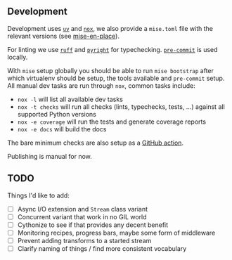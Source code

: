 Development
-----------

Development uses [`uv`](https://docs.astral.sh/uv/) and [`nox`](https://nox.thea.codes), we also provide a `mise.toml` file with the relevant versions (see [mise-en-place](https://mise.jdx.dev)).

For linting we use [`ruff`](https://docs.astral.sh/ruff) and [`pyright`](https://github.com/microsoft/pyright) for typechecking. [`pre-commit`](https://pre-commit.com) is used locally.

With `mise` setup globally you should be able to run `mise bootstrap` after which virtualenv should be setup, the tools available and `pre-commit` setup. All manual dev tasks are run through `nox`, common tasks include:

- `nox -l` will list all available dev tasks
- `nox -t checks` will run all checks (lints, typechecks, tests, ...) against all supported Python versions
- `nox -e coverage` will run the tests and generate coverage reports
- `nox -e docs` will build the docs

The bare minimum checks are also setup as a [GitHub action](./.github/workflows/checks.yml).

Publishing is manual for now.

TODO
----

Things I'd like to add:

- [ ] Async I/O extension and `Stream` class variant
- [ ] Concurrent variant that work in no GIL world
- [ ] Cythonize to see if that provides any decent benefit
- [ ] Monitoring recipes, progress bars, maybe some form of middleware
- [ ] Prevent adding transforms to a started stream
- [ ] Clarify naming of things / find more consistent vocabulary

